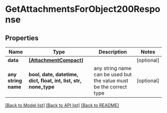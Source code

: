 # GetAttachmentsForObject200Response


## Properties
Name | Type | Description | Notes
------------ | ------------- | ------------- | -------------
**data** | [**[AttachmentCompact]**](AttachmentCompact.md) |  | [optional] 
**any string name** | **bool, date, datetime, dict, float, int, list, str, none_type** | any string name can be used but the value must be the correct type | [optional]

[[Back to Model list]](../README.md#documentation-for-models) [[Back to API list]](../README.md#documentation-for-api-endpoints) [[Back to README]](../README.md)


